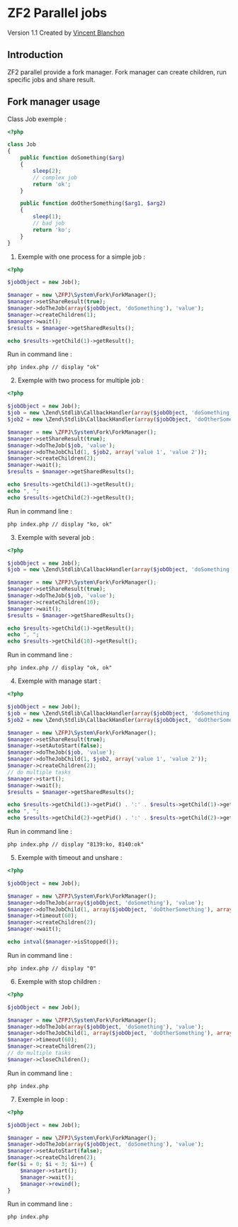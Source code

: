 ZF2 Parallel jobs
============

Version 1.1 Created by [Vincent Blanchon](http://developpeur-zend-framework.fr/)

Introduction
------------

ZF2 parallel provide a fork manager.
Fork manager can create children, run specific jobs and share result.


Fork manager usage
------------

Class Job exemple :

```php
<?php

class Job
{
    public function doSomething($arg)
    {
        sleep(2);
        // complex job
        return 'ok';
    }

    public function doOtherSomething($arg1, $arg2)
    {
        sleep(1);
        // bad job
        return 'ko';
    }
}
```

1) Exemple with one process for a simple job :
    
```php
<?php

$jobObject = new Job();

$manager = new \ZFPJ\System\Fork\ForkManager();
$manager->setShareResult(true);
$manager->doTheJob(array($jobObject, 'doSomething'), 'value');
$manager->createChildren(1);
$manager->wait();
$results = $manager->getSharedResults();

echo $results->getChild(1)->getResult();
```

Run in command line :

    php index.php // display "ok"

2) Exemple with two process for multiple job :

```php
<?php 

$jobObject = new Job();
$job = new \Zend\Stdlib\CallbackHandler(array($jobObject, 'doSomething'));
$job2 = new \Zend\Stdlib\CallbackHandler(array($jobObject, 'doOtherSomething'));

$manager = new \ZFPJ\System\Fork\ForkManager();
$manager->setShareResult(true);
$manager->doTheJob($job, 'value');
$manager->doTheJobChild(1, $job2, array('value 1', 'value 2'));
$manager->createChildren(2);
$manager->wait();
$results = $manager->getSharedResults();

echo $results->getChild(1)->getResult();
echo ", ";
echo $results->getChild(2)->getResult();
```
    
Run in command line :

    php index.php // display "ko, ok"

3) Exemple with several job :

```php
<?php 

$jobObject = new Job();
$job = new \Zend\Stdlib\CallbackHandler(array($jobObject, 'doSomething'));

$manager = new \ZFPJ\System\Fork\ForkManager();
$manager->setShareResult(true);
$manager->doTheJob($job, 'value');
$manager->createChildren(10);
$manager->wait();
$results = $manager->getSharedResults();

echo $results->getChild(1)->getResult();
echo ", ";
echo $results->getChild(10)->getResult();
```
    
Run in command line :

    php index.php // display "ok, ok"

4) Exemple with manage start :

```php
<?php

$jobObject = new Job();
$job = new \Zend\Stdlib\CallbackHandler(array($jobObject, 'doSomething'));
$job2 = new \Zend\Stdlib\CallbackHandler(array($jobObject, 'doOtherSomething'));   

$manager = new \ZFPJ\System\Fork\ForkManager();
$manager->setShareResult(true);
$manager->setAutoStart(false);
$manager->doTheJob($job, 'value');
$manager->doTheJobChild(1, $job2, array('value 1', 'value 2'));
$manager->createChildren(2);
// do multiple tasks
$manager->start();
$manager->wait();
$results = $manager->getSharedResults();

echo $results->getChild(1)->getPid() . ':' . $results->getChild(1)->getResult();
echo ", ";
echo $results->getChild(2)->getPid() . ':' . $results->getChild(2)->getResult();
```

Run in command line :

    php index.php // display "8139:ko, 8140:ok"

5) Exemple with timeout and unshare :

```php
<?php

$jobObject = new Job();

$manager = new \ZFPJ\System\Fork\ForkManager();
$manager->doTheJob(array($jobObject, 'doSomething'), 'value');
$manager->doTheJobChild(1, array($jobObject, 'doOtherSomething'), array('value 1', 'value 2'));
$manager->timeout(60);
$manager->createChildren(2);
$manager->wait();

echo intval($manager->isStopped());
```

Run in command line :

    php index.php // display "0"

6) Exemple with stop children :

```php
<?php

$jobObject = new Job();

$manager = new \ZFPJ\System\Fork\ForkManager();
$manager->doTheJob(array($jobObject, 'doSomething'), 'value');
$manager->doTheJobChild(1, array($jobObject, 'doOtherSomething'), array('value 1', 'value 2'));
$manager->timeout(60);
$manager->createChildren(2);
// do multiple tasks
$manager->closeChildren();
```

Run in command line :

    php index.php

7) Exemple in loop :

```php
<?php

$jobObject = new Job();

$manager = new \ZFPJ\System\Fork\ForkManager();
$manager->doTheJob(array($jobObject, 'doSomething'), 'value');
$manager->setAutoStart(false);
$manager->createChildren(2);
for($i = 0; $i < 3; $i++) {
    $manager->start();
    $manager->wait();
    $manager->rewind();
}
```

Run in command line :

    php index.php